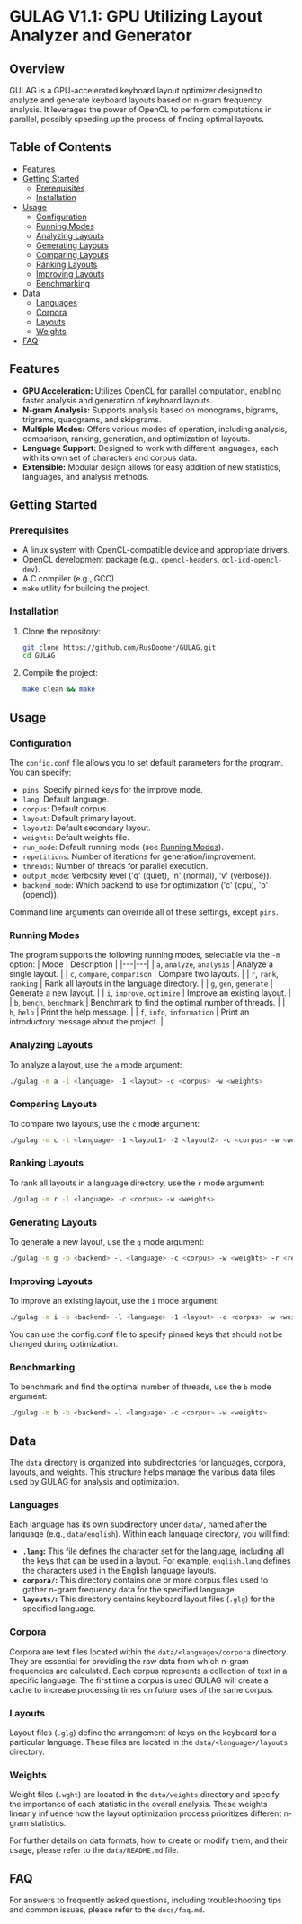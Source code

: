 # GULAG V1.1: GPU Utilizing Layout Analyzer and Generator

## Overview

GULAG is a GPU-accelerated keyboard layout optimizer designed to analyze and generate keyboard layouts based on n-gram frequency analysis. It leverages the power of OpenCL to perform computations in parallel, possibly speeding up the process of finding optimal layouts.

## Table of Contents

-   [Features](#features)
-   [Getting Started](#getting-started)
    -   [Prerequisites](#prerequisites)
    -   [Installation](#installation)
-   [Usage](#usage)
    -   [Configuration](#configuration)
    -   [Running Modes](#running-modes)
    -   [Analyzing Layouts](#analyzing-layouts)
    -   [Generating Layouts](#generating-layouts)
    -   [Comparing Layouts](#comparing-layouts)
    -   [Ranking Layouts](#ranking-layouts)
    -   [Improving Layouts](#improving-layouts)
    -   [Benchmarking](#benchmarking)
-   [Data](#data)
    -   [Languages](#languages)
    -   [Corpora](#corpora)
    -   [Layouts](#layouts)
    -   [Weights](#weights)
-   [FAQ](#faq)

## Features

-   **GPU Acceleration:** Utilizes OpenCL for parallel computation, enabling faster analysis and generation of keyboard layouts.
-   **N-gram Analysis:** Supports analysis based on monograms, bigrams, trigrams, quadgrams, and skipgrams.
-   **Multiple Modes:** Offers various modes of operation, including analysis, comparison, ranking, generation, and optimization of layouts.
-   **Language Support:** Designed to work with different languages, each with its own set of characters and corpus data.
-   **Extensible:** Modular design allows for easy addition of new statistics, languages, and analysis methods.

## Getting Started

### Prerequisites

-   A linux system with OpenCL-compatible device and appropriate drivers.
-   OpenCL development package (e.g., `opencl-headers`, `ocl-icd-opencl-dev`).
-   A C compiler (e.g., GCC).
-   `make` utility for building the project.

### Installation

1. Clone the repository:

    ```bash
    git clone https://github.com/RusDoomer/GULAG.git
    cd GULAG
    ```

2. Compile the project:

    ```bash
    make clean && make
    ```

## Usage

### Configuration

The `config.conf` file allows you to set default parameters for the program. You can specify:

-   `pins`: Specify pinned keys for the improve mode.
-   `lang`: Default language.
-   `corpus`: Default corpus.
-   `layout`: Default primary layout.
-   `layout2`: Default secondary layout.
-   `weights`: Default weights file.
-   `run_mode`: Default running mode (see [Running Modes](#running-modes)).
-   `repetitions`: Number of iterations for generation/improvement.
-   `threads`: Number of threads for parallel execution.
-   `output_mode`: Verbosity level ('q' (quiet), 'n' (normal), 'v' (verbose)).
-   `backend_mode`: Which backend to use for optimization ('c' (cpu), 'o' (opencl)).

Command line arguments can override all of these settings, except `pins`.

### Running Modes
The program supports the following running modes, selectable via the `-m` option:
| Mode | Description |
|---|---|
| `a`, `analyze`, `analysis` | Analyze a single layout. |
| `c`, `compare`, `comparison` | Compare two layouts. |
| `r`, `rank`, `ranking` | Rank all layouts in the language directory. |
| `g`, `gen`, `generate` | Generate a new layout. |
| `i`, `improve`, `optimize` | Improve an existing layout. |
| `b`, `bench`, `benchmark` | Benchmark to find the optimal number of threads. |
| `h`, `help` | Print the help message. |
| `f`, `info`, `information` | Print an introductory message about the project. |

### Analyzing Layouts

To analyze a layout, use the `a` mode argument:

```bash
./gulag -m a -l <language> -1 <layout> -c <corpus> -w <weights>
```

### Comparing Layouts

To compare two layouts, use the `c` mode argument:

```bash
./gulag -m c -l <language> -1 <layout1> -2 <layout2> -c <corpus> -w <weights>
```

### Ranking Layouts

To rank all layouts in a language directory, use the `r` mode argument:

```bash
./gulag -m r -l <language> -c <corpus> -w <weights>
```

### Generating Layouts

To generate a new layout, use the `g` mode argument:

```bash
./gulag -m g -b <backend> -l <language> -c <corpus> -w <weights> -r <repetitions> -t <threads>
```

### Improving Layouts

To improve an existing layout, use the `i` mode argument:

```bash
./gulag -m i -b <backend> -l <language> -1 <layout> -c <corpus> -w <weights> -r <repetitions> -t <threads>
```
You can use the config.conf file to specify pinned keys that should not be changed during optimization.

### Benchmarking

To benchmark and find the optimal number of threads, use the `b` mode argument:

```bash
./gulag -m b -b <backend> -l <language> -c <corpus> -w <weights>
```

## Data

The `data` directory is organized into subdirectories for languages, corpora, layouts, and weights. This structure helps manage the various data files used by GULAG for analysis and optimization.

### Languages

Each language has its own subdirectory under `data/`, named after the language (e.g., `data/english`). Within each language directory, you will find:

-   **`.lang`:** This file defines the character set for the language, including all the keys that can be used in a layout. For example, `english.lang` defines the characters used in the English language layouts.
-   **`corpora/`:** This directory contains one or more corpus files used to gather n-gram frequency data for the specified language.
-   **`layouts/`:** This directory contains keyboard layout files (`.glg`) for the specified language.

### Corpora

Corpora are text files located within the `data/<language>/corpora` directory. They are essential for providing the raw data from which n-gram frequencies are calculated. Each corpus represents a collection of text in a specific language. The first time a corpus is used GULAG will create a cache to increase processing times on future uses of the same corpus.

### Layouts

Layout files (`.glg`) define the arrangement of keys on the keyboard for a particular language. These files are located in the `data/<language>/layouts` directory.

### Weights

Weight files (`.wght`) are located in the `data/weights` directory and specify the importance of each statistic in the overall analysis. These weights linearly influence how the layout optimization process prioritizes different n-gram statistics.

For further details on data formats, how to create or modify them, and their usage, please refer to the `data/README.md` file.

## FAQ

For answers to frequently asked questions, including troubleshooting tips and common issues, please refer to the `docs/faq.md`.

